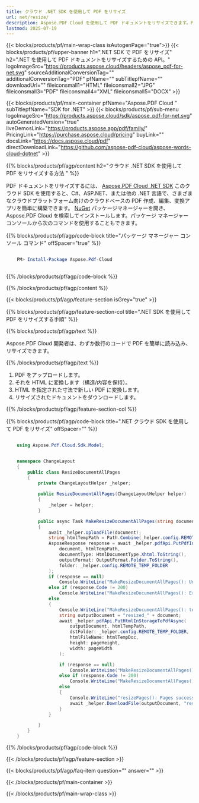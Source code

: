 ```yaml
---
title: クラウド .NET SDK を使用して PDF をリサイズ
url: net/resize/
description: Aspose.PDF Cloud を使用して PDF ドキュメントをリサイズできます。PDF ファイルをリサイズするための .NET ソースコードをご確認ください。
lastmod: 2025-07-19
---
```


{{< blocks/products/pf/main-wrap-class isAutogenPage="true">}}
{{< blocks/products/pf/upper-banner h1=".NET SDK で PDF をリサイズ" h2=".NET を使用して PDF ドキュメントをリサイズするための API。" logoImageSrc="https://products.aspose.cloud/headers/aspose_pdf-for-net.svg" sourceAdditionalConversionTag="" additionalConversionTag="PDF" pfName="" subTitlepfName="" downloadUrl="" fileiconsmall1="HTML" fileiconsmall2="JPG" fileiconsmall3="PDF" fileiconsmall4="XML" fileiconsmall5="DOCX" >}}

{{< blocks/products/pf/main-container pfName="Aspose.PDF Cloud " subTitlepfName="SDK for .NET" >}}
{{< blocks/products/pf/sub-menu logoImageSrc="https://products.aspose.cloud/sdk/aspose_pdf-for-net.svg"
autoGeneratedVersion="true"
liveDemosLink="https://products.aspose.app/pdf/family/" PricingLink="https://purchase.aspose.cloud/pricing" buyLink="" docsLink="https://docs.aspose.cloud/pdf"  directDownloadLink="https://github.com/aspose-pdf-cloud/aspose-words-cloud-dotnet" >}}

{{% blocks/products/pf/agp/content h2="クラウド .NET SDK を使用して PDF をリサイズする方法 " %}}

PDF ドキュメントをリサイズするには、
[Aspose.PDF Cloud .NET SDK](https://products.aspose.cloud/pdf/net/)
このクラウド SDK を使用すると、C#、ASP.NET、または他の .NET 言語で、さまざまなクラウドプラットフォーム向けのクラウドベースの PDF 作成、編集、変換アプリを簡単に構築できます。
[NuGet](https://www.nuget.org/packages/Aspose.Pdf-Cloud)
パッケージマネージャーを開き、
Aspose.PDF Cloud
を検索してインストールします。パッケージ マネージャー コンソールから次のコマンドを使用することもできます。

{{% blocks/products/pf/agp/code-block title="パッケージ マネージャー コンソール コマンド" offSpacer="true" %}}

```powershell

    PM> Install-Package Aspose.Pdf-Cloud
     
```

{{% /blocks/products/pf/agp/code-block %}}

{{% /blocks/products/pf/agp/content %}}

{{< blocks/products/pf/agp/feature-section isGrey="true" >}}

{{% blocks/products/pf/agp/feature-section-col title=".NET SDK を使用して PDF をリサイズする手順" %}}

{{% blocks/products/pf/agp/text %}}

Aspose.PDF Cloud 開発者は、わずか数行のコードで PDF を簡単に読み込み、リサイズできます。

{{% /blocks/products/pf/agp/text %}}

1. PDF をアップロードします。
1. それを HTML に変換します（構造/内容を保持）。
1. HTML を指定された寸法で新しい PDF に変換します。
1. リサイズされたドキュメントをダウンロードします。

{{% /blocks/products/pf/agp/feature-section-col %}}

{{% blocks/products/pf/agp/code-block title=".NET クラウド SDK を使用して PDF をリサイズ" offSpacer="" %}}

```cs

    using Aspose.Pdf.Cloud.Sdk.Model;


    namespace ChangeLayout
    {
        public class ResizeDocumentAllPages
        {
            private ChangeLayoutHelper _helper;

            public ResizeDocumentAllPages(ChangeLayoutHelper helper)
            {
                _helper = helper;
            }

            public async Task MakeResizeDocumentAllPages(string document, string htmlTempDoc, int pageWidth, int pageHeight)
            {
                await _helper.UploadFile(document);
                string htmlTempPath = Path.Combine(_helper.config.REMOTE_TEMP_FOLDER, htmlTempDoc);
                AsposeResponse response = await _helper.pdfApi.PutPdfInStorageToHtmlAsync(
                    document, htmlTempPath,
                    documentType: HtmlDocumentType.Xhtml.ToString(),
                    outputFormat: OutputFormat.Folder.ToString(),
                    folder: _helper.config.REMOTE_TEMP_FOLDER
                );
                if (response == null)
                    Console.WriteLine("MakeResizeDocumentAllPages(): Unexpected error - no response in Pdf to Html convert!");
                else if (response.Code != 200)
                    Console.WriteLine("MakeResizeDocumentAllPages(): Error -> Code {0} -> Status '{1}'", [response.Code, response.Status]);
                else
                {
                    Console.WriteLine("MakeResizeDocumentAllPages(): temporary file '{0}' successfully created.", htmlTempDoc);
                    string outputDocument = "resized_" + document;
                    await _helper.pdfApi.PutHtmlInStorageToPdfAsync(
                        outputDocument, htmlTempPath,
                        dstFolder: _helper.config.REMOTE_TEMP_FOLDER,
                        htmlFileName: htmlTempDoc,
                        height: pageHeight,
                        width: pageWidth
                    );

                    if (response == null)
                        Console.WriteLine("MakeResizeDocumentAllPages(): Unexpected error - no response in html to Pdf convert!");
                    else if (response.Code != 200)
                        Console.WriteLine("MakeResizeDocumentAllPages(): Error -> Code {0} -> Status '{1}'", [response.Code, response.Status]);
                    else
                    {
                        Console.WriteLine("resizePages(): Pages successfully resized.");
                        await _helper.DownloadFile(outputDocument, "resized_doc_");
                    }
                }

            }
        }
    }
```

{{% /blocks/products/pf/agp/code-block %}}

{{< /blocks/products/pf/agp/feature-section >}}

{{< blocks/products/pf/agp/faq-item question="" answer="" >}}

{{< /blocks/products/pf/main-container >}}

{{< /blocks/products/pf/main-wrap-class >}}

